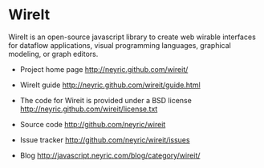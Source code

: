 # WireIt

WireIt is an open-source javascript library to create web wirable interfaces for dataflow applications, visual programming languages, graphical modeling, or graph editors.


 * Project home page
   <http://neyric.github.com/wireit/>

 * WireIt guide
 	 <http://neyric.github.com/wireit/guide.html>

 * The code for Wireit is provided under a BSD license
   <http://neyric.github.com/wireit/license.txt>
    
 * Source code
   <http://github.com/neyric/wireit>

 * Issue tracker
	 <http://github.com/neyric/wireit/issues>
	
 * Blog
   <http://javascript.neyric.com/blog/category/wireit/>

